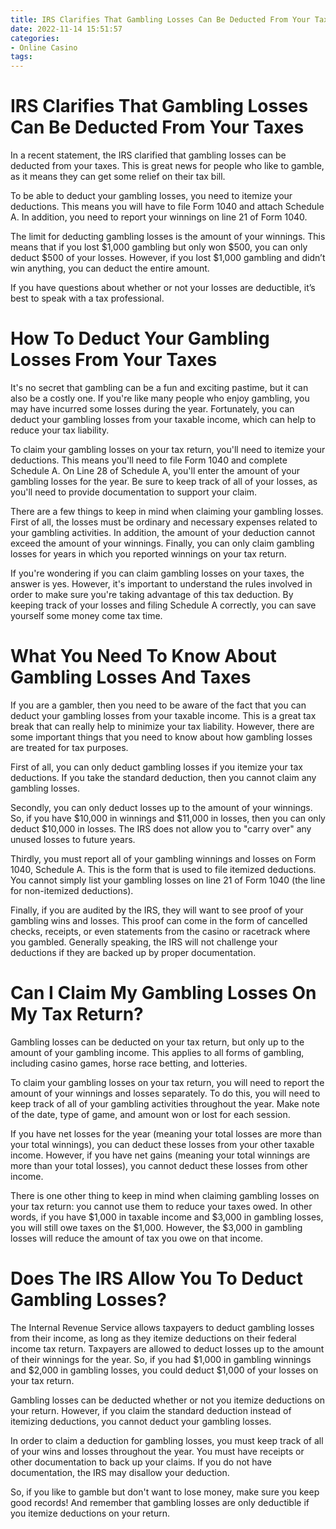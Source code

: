 ```yaml
---
title: IRS Clarifies That Gambling Losses Can Be Deducted From Your Taxes
date: 2022-11-14 15:51:57
categories:
- Online Casino
tags:
---
```



#  IRS Clarifies That Gambling Losses Can Be Deducted From Your Taxes

In a recent statement, the IRS clarified that gambling losses can be deducted from your taxes. This is great news for people who like to gamble, as it means they can get some relief on their tax bill.

To be able to deduct your gambling losses, you need to itemize your deductions. This means you will have to file Form 1040 and attach Schedule A. In addition, you need to report your winnings on line 21 of Form 1040.

The limit for deducting gambling losses is the amount of your winnings. This means that if you lost $1,000 gambling but only won $500, you can only deduct $500 of your losses. However, if you lost $1,000 gambling and didn’t win anything, you can deduct the entire amount.

If you have questions about whether or not your losses are deductible, it’s best to speak with a tax professional.

#  How To Deduct Your Gambling Losses From Your Taxes

It's no secret that gambling can be a fun and exciting pastime, but it can also be a costly one. If you're like many people who enjoy gambling, you may have incurred some losses during the year. Fortunately, you can deduct your gambling losses from your taxable income, which can help to reduce your tax liability.

To claim your gambling losses on your tax return, you'll need to itemize your deductions. This means you'll need to file Form 1040 and complete Schedule A. On Line 28 of Schedule A, you'll enter the amount of your gambling losses for the year. Be sure to keep track of all of your losses, as you'll need to provide documentation to support your claim.

There are a few things to keep in mind when claiming your gambling losses. First of all, the losses must be ordinary and necessary expenses related to your gambling activities. In addition, the amount of your deduction cannot exceed the amount of your winnings. Finally, you can only claim gambling losses for years in which you reported winnings on your tax return.

If you're wondering if you can claim gambling losses on your taxes, the answer is yes. However, it's important to understand the rules involved in order to make sure you're taking advantage of this tax deduction. By keeping track of your losses and filing Schedule A correctly, you can save yourself some money come tax time.

#  What You Need To Know About Gambling Losses And Taxes

If you are a gambler, then you need to be aware of the fact that you can deduct your gambling losses from your taxable income. This is a great tax break that can really help to minimize your tax liability. However, there are some important things that you need to know about how gambling losses are treated for tax purposes.

First of all, you can only deduct gambling losses if you itemize your tax deductions. If you take the standard deduction, then you cannot claim any gambling losses.

Secondly, you can only deduct losses up to the amount of your winnings. So, if you have $10,000 in winnings and $11,000 in losses, then you can only deduct $10,000 in losses. The IRS does not allow you to "carry over" any unused losses to future years.

Thirdly, you must report all of your gambling winnings and losses on Form 1040, Schedule A. This is the form that is used to file itemized deductions. You cannot simply list your gambling losses on line 21 of Form 1040 (the line for non-itemized deductions).

Finally, if you are audited by the IRS, they will want to see proof of your gambling wins and losses. This proof can come in the form of cancelled checks, receipts, or even statements from the casino or racetrack where you gambled. Generally speaking, the IRS will not challenge your deductions if they are backed up by proper documentation.

#  Can I Claim My Gambling Losses On My Tax Return?

Gambling losses can be deducted on your tax return, but only up to the amount of your gambling income. This applies to all forms of gambling, including casino games, horse race betting, and lotteries.

To claim your gambling losses on your tax return, you will need to report the amount of your winnings and losses separately. To do this, you will need to keep track of all of your gambling activities throughout the year. Make note of the date, type of game, and amount won or lost for each session.

If you have net losses for the year (meaning your total losses are more than your total winnings), you can deduct these losses from your other taxable income. However, if you have net gains (meaning your total winnings are more than your total losses), you cannot deduct these losses from other income.

There is one other thing to keep in mind when claiming gambling losses on your tax return: you cannot use them to reduce your taxes owed. In other words, if you have $1,000 in taxable income and $3,000 in gambling losses, you will still owe taxes on the $1,000. However, the $3,000 in gambling losses will reduce the amount of tax you owe on that income.

#  Does The IRS Allow You To Deduct Gambling Losses?

The Internal Revenue Service allows taxpayers to deduct gambling losses from their income, as long as they itemize deductions on their federal income tax return. Taxpayers are allowed to deduct losses up to the amount of their winnings for the year. So, if you had $1,000 in gambling winnings and $2,000 in gambling losses, you could deduct $1,000 of your losses on your tax return.

Gambling losses can be deducted whether or not you itemize deductions on your return. However, if you claim the standard deduction instead of itemizing deductions, you cannot deduct your gambling losses.

In order to claim a deduction for gambling losses, you must keep track of all of your wins and losses throughout the year. You must have receipts or other documentation to back up your claims. If you do not have documentation, the IRS may disallow your deduction.

So, if you like to gamble but don't want to lose money, make sure you keep good records! And remember that gambling losses are only deductible if you itemize deductions on your return.